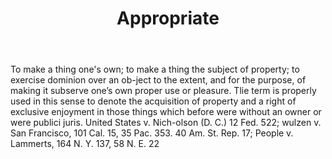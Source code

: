 ---
title: Appropriate
letter: A
permalink: "/definitions/bld-appropriate.html"
body: 1. To make a thing one's own; to make a thing the subject of property; to exercise
  dominion over an ob-ject to the extent, and for the purpose, of making it subserve
  one’s own proper use or pleasure. Tlie term is properly used in this sense to denote
  the acquisition of property and a right of exclusive enjoyment in those things which
  before were without an owner or were publici juris. United States v. Nich-olson
  (D. C.) 12 Fed. 522; wulzen v. San Francisco, 101 Cal. 15, 35 Pac. 353. 40 Am. St.
  Rep. 17; People v. Lammerts, 164 N. Y. 137, 58 N. E. 22
published_at: '2018-07-07'
source: Black's Law Dictionary 2nd Ed (1910)
layout: post
---